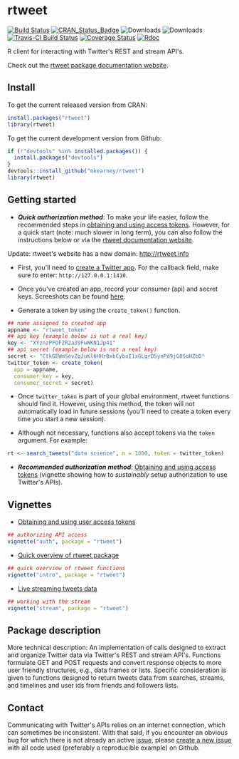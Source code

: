 
<!-- README.md is generated from README.Rmd. Please edit that file -->
rtweet
======

[![Build Status](https://travis-ci.org/mkearney/rtweet.svg?branch=master)](https://travis-ci.org/mkearney/rtweet) [![CRAN\_Status\_Badge](http://www.r-pkg.org/badges/version/rtweet)](https://CRAN.R-project.org/package=rtweet) ![Downloads](https://cranlogs.r-pkg.org/badges/rtweet) ![Downloads](https://cranlogs.r-pkg.org/badges/grand-total/rtweet) [![Travis-CI Build Status](https://travis-ci.org/mkearney/rtweet.svg?branch=master)](https://travis-ci.org/mkearney/rtweet) [![Coverage Status](https://img.shields.io/codecov/c/github/mkearney/dplyr/master.svg)](https://codecov.io/gh/mkearney/rtweet) [![Rdoc](http://www.rdocumentation.org/badges/version/rtweet)](http://www.rdocumentation.org/packages/rtweet)

R client for interacting with Twitter's REST and stream API's.

Check out the [rtweet package documentation website](http://rtweet.info).

Install
-------

To get the current released version from CRAN:

``` r
install.packages("rtweet")
library(rtweet)
```

To get the current development version from Github:

``` r
if (!"devtools" %in% installed.packages()) {
  install.packages("devtools")
}
devtools::install_github("mkearney/rtweet")
library(rtweet)
```

Getting started
---------------

-   ***Quick authorization method***: To make your life easier, follow the recommended steps in [obtaining and using access tokens](http://rtweet.info/index.html). However, for a quick start (note: much slower in long term), you can also follow the instructions below or via the [rtweet documentation website](http://rtweet.info/index.html).

Update: rtweet's website has a new domain: <http://rtweet.info>

-   First, you'll need to [create a Twitter app](https://apps.twitter.com/). For the callback field, make sure to enter: `http://127.0.0.1:1410`.

-   Once you've created an app, record your consumer (api) and secret keys. Screeshots can be found [here](http://rtweet.info/articles/auth.html).

-   Generate a token by using the `create_token()` function.

``` r
## name assigned to created app
appname <- "rtweet_token"
## api key (example below is not a real key)
key <- "XYznzPFOFZR2a39FwWKN1Jp41"
## api secret (example below is not a real key)
secret <- "CtkGEWmSevZqJuKl6HHrBxbCybxI1xGLqrD5ynPd9jG0SoHZbD"
twitter_token <- create_token(
  app = appname,
  consumer_key = key,
  consumer_secret = secret)
```

-   Once `twitter_token` is part of your global environment, rtweet functions should find it. However, using this method, the token will not automatically load in future sessions (you'll need to create a token every time you start a new session).

-   Although not necessary, functions also accept tokens via the `token` argument. For example:

``` r
rt <- search_tweets("data science", n = 1000, token = twitter_token)
```

-   ***Recommended authorization method***: [Obtaining and using access tokens](http://rtweet.info/articles/auth.html) (vignette showing how to *sustainably* setup authorization to use Twitter's APIs).

Vignettes
---------

-   [Obtaining and using user access tokens](http://rtweet.info/articles/auth.html)

``` r
## authorizing API access
vignette("auth", package = "rtweet")
```

-   [Quick overview of rtweet package](http://rtweet.info/articles/intro.html)

``` r
## quick overview of rtweet functions
vignette("intro", package = "rtweet")
```

-   [Live streaming tweets data](http://rtweet.info/articles/stream.html)

``` r
## working with the stream
vignette("stream", package = "rtweet")
```

Package description
-------------------

More technical description: An implementation of calls designed to extract and organize Twitter data via Twitter's REST and stream API's. Functions formulate GET and POST requests and convert response objects to more user friendly structures, e.g., data frames or lists. Specific consideration is given to functions designed to return tweets data from searches, streams, and timelines and user ids from friends and followers lists.

Contact
-------

Communicating with Twitter's APIs relies on an internet connection, which can sometimes be inconsistent. With that said, if you encounter an obvious bug for which there is not already an active [issue](https://github.com/mkearney/rtweet/issues), please [create a new issue](https://github.com/mkearney/rtweet/issues/new) with all code used (preferably a reproducible example) on Github.
